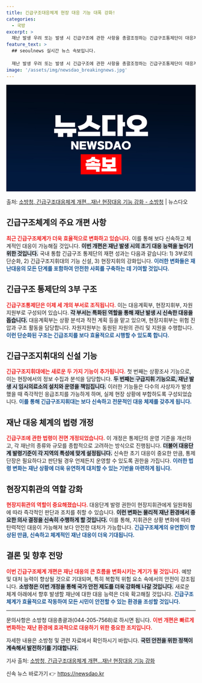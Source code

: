 ```yaml
---
title: 긴급구조대응체계 현장 대응 기능 대폭 강화!
categories:
  - 국방
excerpt: >
  재난 발생 우려 또는 발생 시 긴급구조에 관한 사항을 총괄조정하는 긴급구조통제단이 대응계획부현장지휘부자원지원…
feature_text: >
  ## seoulnews 실시간 뉴스 속보입니다.

  재난 발생 우려 또는 발생 시 긴급구조에 관한 사항을 총괄조정하는 긴급구조통제단이 대응계획부현장지휘부자원지원…
image: '/assets/img/newsdao_breakingnews.jpg'
---
```


![뉴스다오 속보](/assets/img/newsdao_breakingnews.jpg)

<p>출처: <a href="https://newsdao.kr/1660" rel="dofollow">소방청, 긴급구조대응체계 개편…재난 현장대응 기능 강화 - 소방청</a> | 뉴스다오</p>

<h2 data-ke-size="size26">긴급구조체계의 주요 개편 사항</h2>

<p data-ke-size="size16"><b><span style="color: #ee2323;">최근 긴급구조체계가 더욱 효율적으로 변화하고 있습니다.</span></b> 이를 통해 보다 신속하고 체계적인 대응이 가능해질 것입니다. <b><span style="background-color: #21538527;">이번 개편은 재난 발생 시의 초기 대응 능력을 높이기 위한 것입니다.</span></b> 국내 통합 긴급구조 통제단의 재편 성과는 다음과 같습니다: 1) 3부로의 단순화, 2) 긴급구조지휘대의 기능 신설, 3) 현장지휘의 강화입니다.  <b><span style="color: #1a5490;">이러한 변화들은 재난대응의 모든 단계를 포함하여 안전한 사회를 구축하는 데 기여할 것입니다.</span></b></p>

<h2 data-ke-size="size26">긴급구조 통제단의 3부 구조</h2>

<p data-ke-size="size16"><b><span style="color: #ee2323;">긴급구조통제단은 이제 세 개의 부서로 조직됩니다.</span></b> 이는 대응계획부, 현장지휘부, 자원지원부로 구성되어 있습니다. <b><span style="background-color: #21538527;">각 부서는 특화된 역할을 통해 재난 발생 시 신속한 대응을 돕습니다.</span></b> 대응계획부는 상황 분석과 작전 계획 등을 맡고 있으며, 현장지휘부는 위험 진압과 구조 활동을 담당합니다. 자원지원부는 동원된 자원의 관리 및 지원을 수행합니다. <b><span style="color: #1a5490;">이런 단순화된 구조는 긴급조치를 보다 효율적으로 시행할 수 있도록 합니다.</span></b></p>

<h2 data-ke-size="size26">긴급구조지휘대의 신설 기능</h2>

<p data-ke-size="size16"><b><span style="color: #ee2323;">긴급구조지휘대에는 새로운 두 가지 기능이 추가됩니다.</span></b> 첫 번째는 상황조사 기능으로, 이는 현장에서의 정보 수집과 분석을 담당합니다. <b><span style="background-color: #21538527;">두 번째는 구급지휘 기능으로, 재난 발생 시 임시의료소의 설치와 운영을 책임집니다.</span></b> 이러한 기능들은 다수의 사상자가 발생했을 때 즉각적인 응급조치를 가능하게 하며, 실제 현장 상황에 부합하도록 구성되었습니다. <b><span style="color: #1a5490;">이를 통해 긴급구조지휘대는 보다 신속하고 전문적인 대응 체제를 갖추게 됩니다.</span></b></p>

<h2 data-ke-size="size26">재난 대응 체계의 법령 개정</h2>

<p data-ke-size="size16"><b><span style="color: #ee2323;">긴급구조에 관한 법령이 전면 개정되었습니다.</span></b> 이 개정은 통제단의 운영 기준을 개선하고, 각 재난의 종류와 규모를 종합적으로 고려하는 방식으로 진행됩니다. <b><span style="background-color: #21538527;">더불어 대응단계 발령기준이 각 지역의 특성에 맞게 설정됩니다.</span></b> 신속한 초기 대응이 중요한 만큼, 통제단장은 필요하다고 판단될 경우 언제든지 운영할 수 있도록 권한을 가집니다. <b><span style="color: #1a5490;">이러한 법령 변화는 재난 상황에 더욱 유연하게 대처할 수 있는 기반을 마련하게 됩니다.</span></b></p>

<h2 data-ke-size="size26">현장지휘관의 역할 강화</h2>

<p data-ke-size="size16"><b><span style="color: #ee2323;">현장지휘관의 역할이 중요해졌습니다.</span></b> 대응단계 발령 권한이 현장지휘관에게 일원화됨에 따라 즉각적인 판단과 조치를 취할 수 있습니다. <b><span style="background-color: #21538527;">이런 변화는 물리적 재난 환경에서 중요한 의사 결정을 신속히 수행하게 할 것입니다.</span></b> 이를 통해, 지휘관은 상황 변화에 따라 탄력적인 대응이 가능해져 보다 안전한 대처가 가능합니다. <b><span style="color: #1a5490;">긴급구조체계의 유연함이 향상된 만큼, 신속하고 체계적인 재난 대응이 더욱 기대됩니다.</span></b></p>

<h2 data-ke-size="size26">결론 및 향후 전망</h2>

<p data-ke-size="size16"><b><span style="color: #ee2323;">이번 긴급구조체계 개편은 재난 대응의 큰 흐름을 변화시키는 계기가 될 것입니다.</span></b> 예방 및 대처 능력이 향상될 것으로 기대되며, 특히 복합적 위험 요소 속에서의 안전이 강조됩니다. <b><span style="background-color: #21538527;">소방청은 이번 개정을 통해 국가 안전 제도를 더욱 강화해 나갈 것입니다.</span></b> 새로운 체계 아래에서 향후 발생할 재난에 대한 대응 능력은 더욱 확고해질 것입니다. <b><span style="color: #1a5490;">긴급구조 체계가 효율적으로 작동하여 모든 시민이 안전할 수 있는 환경을 조성할 것입니다.</span></b></p>

<hr/>

<p data-ke-size="size16">문의사항은 소방청 대응총괄과(044-205-7568)로 하시면 됩니다. <b><span style="color: #ee2323;">이번 개편은 빠르게 변화하는 재난 환경에 효과적으로 대응하기 위한 중요한 조치입니다.</span></b></p>

<p data-ke-size="size16">자세한 내용은 소방청 및 관련 자료에서 확인하시기 바랍니다. <b><span style="background-color: #21538527;">국민 안전을 위한 정책이 계속해서 발전하기를 기대합니다.</span></b></p>

<p data-ke-size="size16">기사 출처: <a href="https://newsdao.kr/1660">소방청, 긴급구조대응체계 개편…재난 현장대응 기능 강화</a> </p> 

신속 뉴스 바로가기 👉 <a href="https://newsdao.kr" rel="dofollow">https://newsdao.kr</a>


